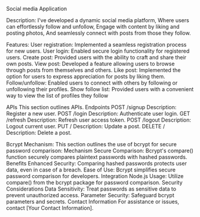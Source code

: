 Social media Application

Description:
I've developed a dynamic social media platform,
Where users can effortlessly follow and unfollow,
Engage with content by liking and posting photos,
And seamlessly connect with posts from those they follow.

Features:
User registration: Implemented a seamless registration process for new users.
User login: Enabled secure login functionality for registered users.
Create post: Provided users with the ability to craft and share their own posts.
View post: Developed a feature allowing users to browse through posts from themselves and others.
Like post: Implemented the option for users to express appreciation for posts by liking them.
Follow/unfollow: Enabled users to connect with others by following or unfollowing their profiles.
Show follow list: Provided users with a convenient way to view the list of profiles they follow

APIs
This section outlines APIs.
Endpoints
POST /signup
Description: Register a new user.
POST /login
Description: Authenticate user login.
GET /refresh
Description: Refresh user access token.
POST /logout
Description: Logout current user.
PUT /
Description: Update a post.
DELETE /
Description: Delete a post.

Bcrypt Mechanism:
This section outlines the use of bcrypt for secure password comparison:
Mechanism
Secure Comparison: Bcrypt's compare() function securely compares plaintext passwords with hashed passwords.
Benefits
Enhanced Security: Comparing hashed passwords protects user data, even in case of a breach.
Ease of Use: Bcrypt simplifies secure password comparison for developers.
Integration
Node.js Usage: Utilize compare() from the bcrypt package for password comparison.
Security Considerations
Data Sensitivity: Treat passwords as sensitive data to prevent unauthorized access.
Parameter Security: Safeguard bcrypt parameters and secrets.
Contact Information
For assistance or issues, contact [Your Contact Information].



